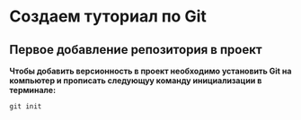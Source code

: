 # Создаем туториал по Git

## Первое добавление репозитория в проект

 **Чтобы добавить версионность в проект необходимо установить Git на компьютер и прописать следующуу команду инициализации в терминале:**
 ```fix
 git init 
 ```